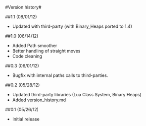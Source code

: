 #Version history#

##1.1 (08/01/12)
* Updated with third-party (with Binary_Heaps ported to 1.4)

##1.0 (06/14/12)
* Added Path smoother
* Better handling of straight moves
* Code cleaning

##0.3 (06/01/12)
* Bugfix with internal paths calls to third-parties.

##0.2 (05/28/12)
* Updated third-party libraries (Lua Class System, Binary Heaps)
* Added version_history.md

##0.1 (05/26/12)
* Initial release
			

